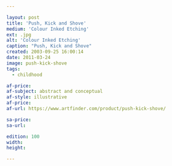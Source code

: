 ```yaml
---

layout: post
title: 'Push, Kick and Shove'
medium: 'Colour Inked Etching'
ext: .jpg
alt: 'Colour Inked Etching'
caption: "Push, Kick and Shove"
created: 2003-09-25 16:00:14
date: 2011-03-24
image: push-kick-shove
tags:
  - childhood

af-price:
af-subject: abstract and conceptual
af-style: illustrative
af-price:
af-url: https://www.artfinder.com/product/push-kick-shove/

sa-price:
sa-url:

edition: 100
width:
height:

---
```

